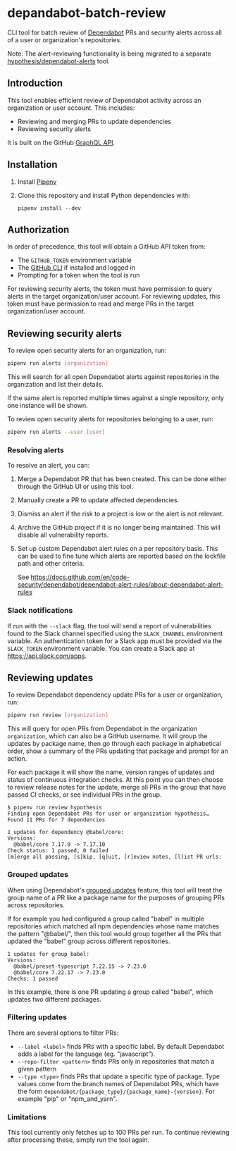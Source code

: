 # depandabot-batch-review

CLI tool for batch review of
[Dependabot](https://docs.github.com/en/code-security/dependabot) PRs and
security alerts across all of a user or organization's repositories.

Note: The alert-reviewing functionality is being migrated to a separate [hypothesis/dependabot-alerts](https://github.com/hypothesis/dependabot-alerts) tool.

## Introduction

This tool enables efficient review of Dependabot activity across an organization
or user account. This includes:

- Reviewing and merging PRs to update dependencies
- Reviewing security alerts

It is built on the GitHub [GraphQL API](https://docs.github.com/en/graphql).

## Installation

1. Install [Pipenv](https://pipenv.pypa.io/en/latest/)

2. Clone this repository and install Python dependencies with:

   ```
   pipenv install --dev
   ```

## Authorization

In order of precedence, this tool will obtain a GitHub API token from:

 - The `GITHUB_TOKEN` environment variable
 - The [GitHub CLI](https://cli.github.com) if installed and logged in
 - Prompting for a token when the tool is run

For reviewing security alerts, the token must have permission to query alerts
in the target organization/user account. For reviewing updates, this token must
have permission to read and merge PRs in the target organization/user account.

## Reviewing security alerts

To review open security alerts for an organization, run:

```sh
pipenv run alerts [organization]
```

This will search for all open Dependabot alerts against repositories in the
organization and list their details.

If the same alert is reported multiple times against a single repository,
only one instance will be shown.

To review open security alerts for repositories belonging to a user, run:

```sh
pipenv run alerts --user [user]
```

### Resolving alerts

To resolve an alert, you can:

1. Merge a Dependabot PR that has been created. This can be done either through
   the GitHub UI or using this tool.
2. Manually create a PR to update affected dependencies.
3. Dismiss an alert if the risk to a project is low or the alert is not
   relevant.
4. Archive the GitHub project if it is no longer being maintained. This will
   disable all vulnerability reports.
5. Set up custom Dependabot alert rules on a per repository basis. This can
   be used to fine tune which alerts are reported based on the lockfile path
   and other criteria.

   See https://docs.github.com/en/code-security/dependabot/dependabot-alert-rules/about-dependabot-alert-rules

### Slack notifications

If run with the `--slack` flag, the tool will send a report of vulnerabilities
found to the Slack channel specified using the `SLACK_CHANNEL` environment
variable. An authentication token for a Slack app must be provided via the
`SLACK_TOKEN` environment variable. You can create a Slack app at
https://api.slack.com/apps.

## Reviewing updates

To review Dependabot dependency update PRs for a user or organization, run:

```sh
pipenv run review [organization]
```

This will query for open PRs from Dependabot in the organization `organization`,
which can also be a GitHub username. It will group the updates by package name,
then go through each package in alphabetical order, show a summary of the PRs
updating that package and prompt for an action.

For each package it will show the name, version ranges of updates and status of
continuous integration checks. At this point you can then choose to review
release notes for the update, merge all PRs in the group that have passed CI
checks, or see individual PRs in the group.

```shellsession
$ pipenv run review hypothesis
Finding open Dependabot PRs for user or organization hypothesis…
Found 11 PRs for 7 dependencies

1 updates for dependency @babel/core:
Versions:
  @babel/core 7.17.9 -> 7.17.10
Check status: 1 passed, 0 failed
[m]erge all passing, [s]kip, [q]uit, [r]eview notes, [l]ist PR urls:
```

### Grouped updates

When using Dependabot's [grouped
updates](https://github.blog/changelog/2023-06-30-grouped-version-updates-for-dependabot-public-beta/)
feature, this tool will treat the group name of a PR like a package name for the
purposes of grouping PRs across repositories.

If for example you had configured a group called "babel" in multiple
repositories which matched all npm dependencies whose name matches the pattern
"@babel/", then this tool would group together all the PRs that updated the
"babel" group across different repositories.

```shellsession
1 updates for group babel:
Versions:
  @babel/preset-typescript 7.22.15 -> 7.23.0
  @babel/core 7.22.17 -> 7.23.0
Checks: 1 passed
```

In this example, there is one PR updating a group called "babel", which updates
two different packages.

### Filtering updates

There are several options to filter PRs:

- `--label <label>` finds PRs with a specific label. By default Dependabot adds
  a label for the language (eg. "javascript").
- `--repo-filter <pattern>` finds PRs only in repositories that match a given pattern
- `--type <type>` finds PRs that update a specific type of package. Type values
  come from the branch names of Dependabot PRs, which have the form
  `dependabot/{package_type}/{package_name}-{version}`. For example "pip" or
  "npm_and_yarn".

### Limitations

This tool currently only fetches up to 100 PRs per run. To continue reviewing
after processing these, simply run the tool again.
